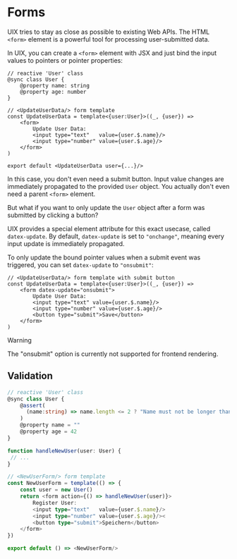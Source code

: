 # Forms

UIX tries to stay as close as possible to existing Web APIs.
The HTML `<form>` element is a powerful tool for processing user-submitted data.

In UIX, you can create a `<form>` element with JSX and just bind the input values to pointers or pointer properties:

```tsx
// reactive 'User' class
@sync class User {
    @property name: string
    @property age: number
}

// <UpdateUserData/> form template
const UpdateUserData = template<{user:User}>((_, {user}) => 
    <form>
        Update User Data:
        <input type="text"   value={user.$.name}/>
        <input type="number" value={user.$.age}/>
    </form>
)

export default <UpdateUserData user={...}/>
```

In this case, you don't even need a submit button.
Input value changes are immediately propagated to the provided `User` object.
You actually don't even need a parent `<form>` element.

But what if you want to only update the `User` object after a form was submitted
by clicking a button?

UIX provides a special element attribute for this exact usecase, called `datex-update`.
By default, `datex-update` is set to `"onchange"`, meaning every input update is immediately propagated.

To only update the bound pointer values when a submit
event was triggered, you can set `datex-update` to `"onsubmit"`:

```tsx
// <UpdateUserData/> form template with submit button
const UpdateUserData = template<{user:User}>((_, {user}) => 
    <form datex-update="onsubmit">
        Update User Data:
        <input type="text" value={user.$.name}/>
        <input type="number" value={user.$.age}/>
        <button type="submit">Save</button>
    </form>
)
```

> [!Warning]
> The "onsubmit" option is currently not supported for frontend rendering.


## Validation

```ts
// reactive 'User' class
@sync class User {
    @assert(
      (name:string) => name.length <= 2 ? "Name must not be longer than 2 characters" : true
    )
    @property name = ""
    @property age = 42
}

function handleNewUser(user: User) {
 // ...
}

// <NewUserForm/> form template
const NewUserForm = template(() => {
    const user = new User()
    return <form action={() => handleNewUser(user)}>
        Register User:
        <input type="text"   value={user.$.name}/>
        <input type="number" value={user.$.age}/><
        <button type="submit">Speichern</button>
    </form>
})

export default () => <NewUserForm/>
```